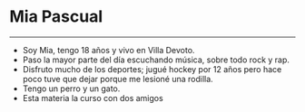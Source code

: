 # Mia Pascual
___
- Soy Mia, tengo 18 años y vivo en Villa Devoto.
- Paso la mayor parte del día escuchando música, sobre todo rock y rap.
- Disfruto mucho de los deportes; jugué hockey por 12 años pero hace poco tuve que dejar porque me lesioné una rodilla.
- Tengo un perro y un gato.
- Esta materia la curso con dos amigos



